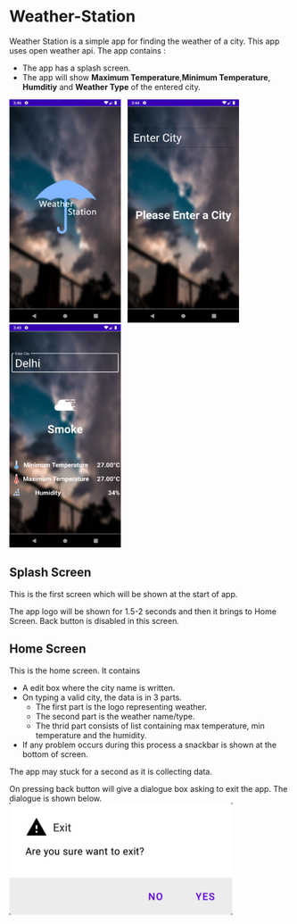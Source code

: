 # Weather-Station

Weather Station is a simple app for finding the weather of a city. This app uses open weather api. The app contains :
- The app has a splash screen.
- The app will show **Maximum Temperature**,**Minimum Temperature**, **Humditiy** and **Weather Type** of the entered city.

<img src="splash.png" height="400px" width="200px" alt="Splash Screen">&nbsp;&nbsp;&nbsp;<img src="without_selected.png" height="400px" width="200px" alt="Home Screen">&nbsp;&nbsp;&nbsp;
<img src="weather_data.png" height="400px" width="200px" alt="Home Screen">

## Splash Screen
This is the first screen which will be shown at the start of app.

The app logo will be shown for 1.5-2 seconds and then it brings to Home Screen. Back button is disabled in this screen.

## Home Screen
This is the home screen. It contains
- A edit box where the city name is written.
- On typing a valid city, the data is in 3 parts.
	- The first part is the logo representing weather.
	- The second part is the weather name/type.
	- The thrid part consists of list containing max temperature, min temperature and the humidity.
- If any problem occurs during this process a snackbar is shown at the bottom of screen.

The app may stuck for a second as it is collecting data.

On pressing back button will give a dialogue box asking to exit the app. The dialogue is shown below.
<img src="dialog.png" height="200px" width="400px" alt="Dialog box">


<!--stackedit_data:
eyJoaXN0b3J5IjpbLTYxNTYzMDkwMiwyNTE3MjIyNSwtODk3MT
QzMDgyLDc1NjY2Mjg3NywxOTg2NjU0NjY2XX0=
-->